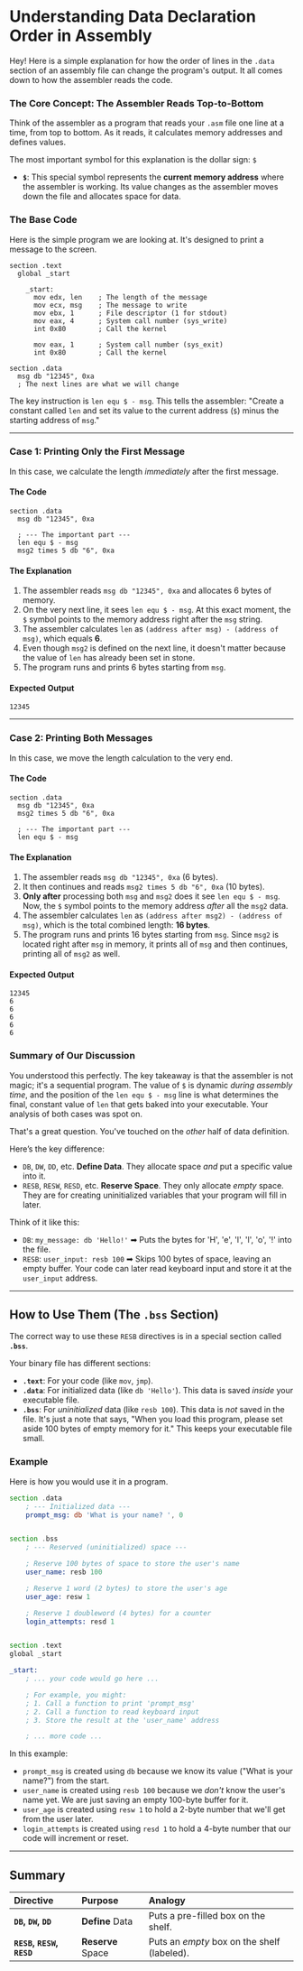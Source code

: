 # Understanding Data Declaration Order in Assembly

Hey! Here is a simple explanation for how the order of lines in the `.data` section of an assembly file can change the program's output. It all comes down to how the assembler reads the code.

### The Core Concept: The Assembler Reads Top-to-Bottom

Think of the assembler as a program that reads your `.asm` file one line at a time, from top to bottom. As it reads, it calculates memory addresses and defines values.

The most important symbol for this explanation is the dollar sign: `$`

- **`$`**: This special symbol represents the **current memory address** where the assembler is working. Its value changes as the assembler moves down the file and allocates space for data.

### The Base Code

Here is the simple program we are looking at. It's designed to print a message to the screen.

```assembly
section .text
  global _start

    _start:
      mov edx, len    ; The length of the message
      mov ecx, msg    ; The message to write
      mov ebx, 1      ; File descriptor (1 for stdout)
      mov eax, 4      ; System call number (sys_write)
      int 0x80        ; Call the kernel

      mov eax, 1      ; System call number (sys_exit)
      int 0x80        ; Call the kernel

section .data
  msg db "12345", 0xa
  ; The next lines are what we will change
```

The key instruction is `len equ $ - msg`. This tells the assembler: "Create a constant called `len` and set its value to the current address (`$`) minus the starting address of `msg`."

---

### Case 1: Printing Only the First Message

In this case, we calculate the length _immediately_ after the first message.

#### The Code

```assembly
section .data
  msg db "12345", 0xa

  ; --- The important part ---
  len equ $ - msg
  msg2 times 5 db "6", 0xa
```

#### The Explanation

1.  The assembler reads `msg db "12345", 0xa` and allocates 6 bytes of memory.
2.  On the very next line, it sees `len equ $ - msg`. At this exact moment, the `$` symbol points to the memory address right after the `msg` string.
3.  The assembler calculates `len` as `(address after msg) - (address of msg)`, which equals **6**.
4.  Even though `msg2` is defined on the next line, it doesn't matter because the value of `len` has already been set in stone.
5.  The program runs and prints 6 bytes starting from `msg`.

#### Expected Output

```
12345
```

---

### Case 2: Printing Both Messages

In this case, we move the length calculation to the very end.

#### The Code

```assembly
section .data
  msg db "12345", 0xa
  msg2 times 5 db "6", 0xa

  ; --- The important part ---
  len equ $ - msg
```

#### The Explanation

1.  The assembler reads `msg db "12345", 0xa` (6 bytes).
2.  It then continues and reads `msg2 times 5 db "6", 0xa` (10 bytes).
3.  **Only after** processing both `msg` and `msg2` does it see `len equ $ - msg`. Now, the `$` symbol points to the memory address _after_ all the `msg2` data.
4.  The assembler calculates `len` as `(address after msg2) - (address of msg)`, which is the total combined length: **16 bytes**.
5.  The program runs and prints 16 bytes starting from `msg`. Since `msg2` is located right after `msg` in memory, it prints all of `msg` and then continues, printing all of `msg2` as well.

#### Expected Output

```
12345
6
6
6
6
6
```

### Summary of Our Discussion

You understood this perfectly. The key takeaway is that the assembler is not magic; it's a sequential program. The value of `$` is dynamic _during assembly time_, and the position of the `len equ $ - msg` line is what determines the final, constant value of `len` that gets baked into your executable. Your analysis of both cases was spot on.

That's a great question. You've touched on the _other_ half of data definition.

Here’s the key difference:

- `DB`, `DW`, `DD`, etc. **Define Data**. They allocate space _and_ put a specific value into it.
- `RESB`, `RESW`, `RESD`, etc. **Reserve Space**. They only allocate _empty_ space. They are for creating uninitialized variables that your program will fill in later.

Think of it like this:

- `DB`: `my_message: db 'Hello!'` ➡ Puts the bytes for 'H', 'e', 'l', 'l', 'o', '\!' into the file.
- `RESB`: `user_input: resb 100` ➡ Skips 100 bytes of space, leaving an empty buffer. Your code can later read keyboard input and store it at the `user_input` address.

---

## How to Use Them (The `.bss` Section)

The correct way to use these `RESB` directives is in a special section called **`.bss`**.

Your binary file has different sections:

- **`.text`**: For your code (like `mov`, `jmp`).
- **`.data`**: For initialized data (like `db 'Hello'`). This data is saved _inside_ your executable file.
- **`.bss`**: For _uninitialized_ data (like `resb 100`). This data is _not_ saved in the file. It's just a note that says, "When you load this program, please set aside 100 bytes of empty memory for it." This keeps your executable file small.

### Example

Here is how you would use it in a program.

```asm
section .data
    ; --- Initialized data ---
    prompt_msg: db 'What is your name? ', 0


section .bss
    ; --- Reserved (uninitialized) space ---

    ; Reserve 100 bytes of space to store the user's name
    user_name: resb 100

    ; Reserve 1 word (2 bytes) to store the user's age
    user_age: resw 1

    ; Reserve 1 doubleword (4 bytes) for a counter
    login_attempts: resd 1


section .text
global _start

_start:
    ; ... your code would go here ...

    ; For example, you might:
    ; 1. Call a function to print 'prompt_msg'
    ; 2. Call a function to read keyboard input
    ; 3. Store the result at the 'user_name' address

    ; ... more code ...
```

In this example:

- `prompt_msg` is created using `db` because we know its value ("What is your name?") from the start.
- `user_name` is created using `resb 100` because we _don't_ know the user's name yet. We are just saving an empty 100-byte buffer for it.
- `user_age` is created using `resw 1` to hold a 2-byte number that we'll get from the user later.
- `login_attempts` is created using `resd 1` to hold a 4-byte number that our code will increment or reset.

---

## Summary

| Directive                  | Purpose           | Analogy                                     |
| :------------------------- | :---------------- | :------------------------------------------ |
| **`DB`, `DW`, `DD`**       | **Define** Data   | Puts a pre-filled box on the shelf.         |
| **`RESB`, `RESW`, `RESD`** | **Reserve** Space | Puts an _empty_ box on the shelf (labeled). |

